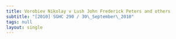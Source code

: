 ```yaml
---
title: Vorobiev Nikolay v Lush John Frederick Peters and others
subtitle: "[2010] SGHC 290 / 30\_September\_2010"
tags: null
layout: single
---
```


